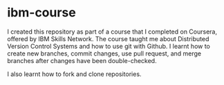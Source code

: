 # ibm-course
I created this repository as part of a course that I completed on Coursera, offered by IBM Skills Network. The course taught me about Distributed Version Control Systems and how to use git with Github. I learnt how to create new branches, commit changes, use pull request, and merge branches after changes have been double-checked. 

I also learnt how to fork and clone repositories. 
